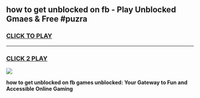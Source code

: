 
## how to get unblocked on fb - Play Unblocked Gmaes & Free #puzra
<h3>
<a href="https://news.freeplayer.one?title=how_to_get_unblocked_on_fb&ref=26F">CLICK TO PLAY</a></h3>
<hr>

<h3>
<a href="https://news.freeplayer.one?title=how_to_get_unblocked_on_fb&ref=26F">CLICK 2 PLAY</a>
  
</h3>

<a href="https://news.freeplayer.one?title=how_to_get_unblocked_on_fb&ref=26F/"><img src="https://clearcache.store/games.png"></a>


**how to get unblocked on fb games unblocked: Your Gateway to Fun and Accessible Online Gaming**
